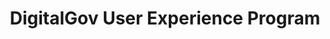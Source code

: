 ---
# This topic lives at
# https://digital.gov/topics/digitalgov-user-experience-program

# Topic Title
title: "DigitalGov User Experience Program"

# description — keep it short and clear
# summary: ""

# Weight
weight: 1

# For more information on managing topics,
# see https://github.com/GSA/digitalgov.gov/wiki/topics
---